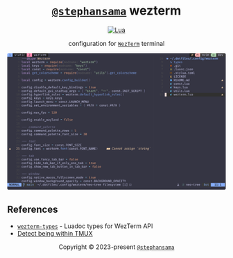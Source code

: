 <div align="center">

# [`@stephansama`](https://github.com/stephansama/wezterm) wezterm

[![Lua](https://img.shields.io/badge/Lua-5.1-2C2D72.svg?logo=lua&logoColor=white&labelColor=2C2D72)](https://github.com/search?q=repo%3Astephansama%2Fnvim%20language%3Alua&type=code)

configuration for [`WezTerm`](https://wezterm.org/) terminal

</div>

![screenshot](https://raw.githubusercontent.com/stephansama/static/refs/heads/main/images/wezterm.png)

## References

- [`wezterm-types`](https://github.com/justinsgithub/wezterm-types) - Luadoc types for WezTerm API
- [Detect being within TMUX](https://www.reddit.com/r/wezterm/comments/1fy21ft/comment/lqyd2qh/?utm_source=share&utm_medium=web3x&utm_name=web3xcss&utm_term=1&utm_content=share_button)

<div align="center">

Copyright © 2023-present [`@stephansama`](https://github.com/stephansama)

</div>
